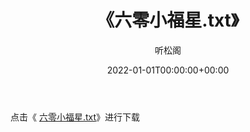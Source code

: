 ﻿---
title:  《六零小福星.txt》
date:   2022-01-01T00:00:00+00:00
author: 听松阁
layout: post
permalink: /六零小福星/
categories: 小说
tags: [小说]
---

点击《 [六零小福星.txt](http://img.660000.xyz/bookstukust/book/bntxt/10/六零小福星.txt)》进行下载